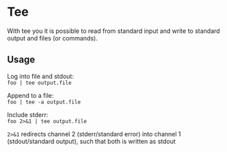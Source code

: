 # Tee

With tee you it is possible to read from standard input and write to standard output and files (or commands).

## Usage

Log into file and stdout:  
`foo | tee output.file`

Append to a file:  
`foo | tee -a output.file`

Include stderr:  
`foo 2>&1 | tee output.file`  

`2>&1` redirects channel 2 (stderr/standard error) into channel 1 (stdout/standard output), such that both is written as stdout